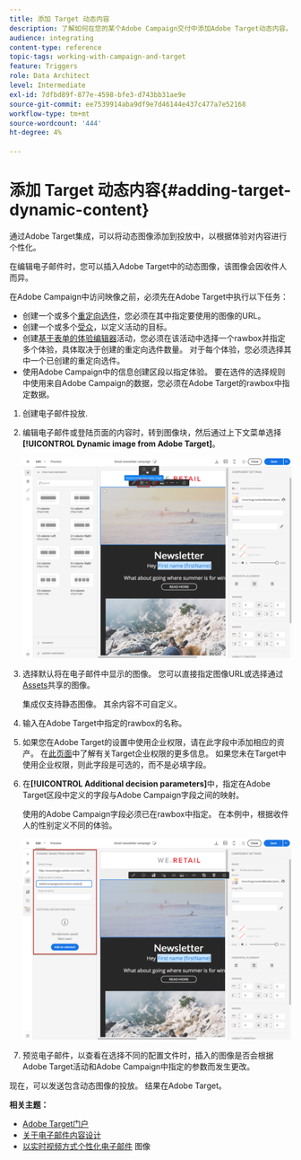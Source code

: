```yaml
---
title: 添加 Target 动态内容
description: 了解如何在您的某个Adobe Campaign交付中添加Adobe Target动态内容。
audience: integrating
content-type: reference
topic-tags: working-with-campaign-and-target
feature: Triggers
role: Data Architect
level: Intermediate
exl-id: 7dfbd89f-877e-4598-bfe3-d743bb31ae9e
source-git-commit: ee7539914aba9df9e7d46144e437c477a7e52168
workflow-type: tm+mt
source-wordcount: '444'
ht-degree: 4%

---
```


# 添加 Target 动态内容{#adding-target-dynamic-content}

通过Adobe Target集成，可以将动态图像添加到投放中，以根据体验对内容进行个性化。

在编辑电子邮件时，您可以插入Adobe Target中的动态图像，该图像会因收件人而异。

在Adobe Campaign中访问映像之前，必须先在Adobe Target中执行以下任务：

* 创建一个或多个[重定向选件](https://experienceleague.adobe.com/docs/target/using/experiences/offers/offer-redirect.html)，您必须在其中指定要使用的图像的URL。
* 创建一个或多个[受众](https://experienceleague.adobe.com/docs/target/using/audiences/create-audiences/audiences.html)，以定义活动的目标。
* 创建[基于表单的体验编辑器](https://experienceleague.adobe.com/docs/target/using/experiences/form-experience-composer.html)活动，您必须在该活动中选择一个rawbox并指定多个体验，具体取决于创建的重定向选件数量。 对于每个体验，您必须选择其中一个已创建的重定向选件。
* 使用Adobe Campaign中的信息创建区段以指定体验。 要在选件的选择规则中使用来自Adobe Campaign的数据，您必须在Adobe Target的rawbox中指定数据。

1. 创建电子邮件投放.
1. 编辑电子邮件或登陆页面的内容时，转到图像块，然后通过上下文菜单选择&#x200B;**[!UICONTROL Dynamic image from Adobe Target]**。

   ![](assets/tar_insert_dynamic_image.png)

1. 选择默认将在电子邮件中显示的图像。 您可以直接指定图像URL或选择通过[Assets](../../integrating/using/working-with-campaign-and-assets-core-service.md)共享的图像。

   集成仅支持静态图像。 其余内容不可自定义。

1. 输入在Adobe Target中指定的rawbox的名称。
1. 如果您在Adobe Target的设置中使用企业权限，请在此字段中添加相应的资产。 在[此页面](https://experienceleague.adobe.com/docs/target/using/administer/manage-users/enterprise/properties-overview.html)中了解有关Target企业权限的更多信息。 如果您未在Target中使用企业权限，则此字段是可选的，而不是必填字段。
1. 在&#x200B;**[!UICONTROL Additional decision parameters]**&#x200B;中，指定在Adobe Target区段中定义的字段与Adobe Campaign字段之间的映射。

   使用的Adobe Campaign字段必须已在rawbox中指定。 在本例中，根据收件人的性别定义不同的体验。

   ![](assets/tar_additional_decisionning_parameters.png)

1. 预览电子邮件，以查看在选择不同的配置文件时，插入的图像是否会根据Adobe Target活动和Adobe Campaign中指定的参数而发生更改。

现在，可以发送包含动态图像的投放。 结果在Adobe Target。

**相关主题：**

* [Adobe Target门户](https://experienceleague.adobe.com/docs/target/using/integrate/campaign-and-target.html)
* [关于电子邮件内容设计](../../designing/using/designing-content-in-adobe-campaign.md)
* [以实时视频方式个性化电子邮件](https://helpx.adobe.com/cn/marketing-cloud/how-to/email-marketing.html) 图像
